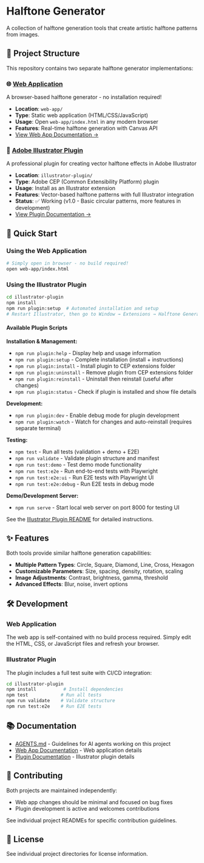 # Halftone Generator

A collection of halftone generation tools that create artistic halftone patterns from images.

## 📁 Project Structure

This repository contains two separate halftone generator implementations:

### 🌐 [Web Application](./web-app/)
A browser-based halftone generator - no installation required!
- **Location**: `web-app/`
- **Type**: Static web application (HTML/CSS/JavaScript)
- **Usage**: Open `web-app/index.html` in any modern browser
- **Features**: Real-time halftone generation with Canvas API
- [View Web App Documentation →](./web-app/README.md)

### 🎨 [Adobe Illustrator Plugin](./illustrator-plugin/)
A professional plugin for creating vector halftone effects in Adobe Illustrator
- **Location**: `illustrator-plugin/`
- **Type**: Adobe CEP (Common Extensibility Platform) plugin
- **Usage**: Install as an Illustrator extension
- **Features**: Vector-based halftone patterns with full Illustrator integration
- **Status**: ✅ Working (v1.0 - Basic circular patterns, more features in development)
- [View Plugin Documentation →](./illustrator-plugin/README.md)

## 🚀 Quick Start

### Using the Web Application
```bash
# Simply open in browser - no build required!
open web-app/index.html
```

### Using the Illustrator Plugin
```bash
cd illustrator-plugin
npm install
npm run plugin:setup  # Automated installation and setup
# Restart Illustrator, then go to Window → Extensions → Halftone Generator
```

#### Available Plugin Scripts

**Installation & Management:**
- `npm run plugin:help` - Display help and usage information
- `npm run plugin:setup` - Complete installation (install + instructions)
- `npm run plugin:install` - Install plugin to CEP extensions folder
- `npm run plugin:uninstall` - Remove plugin from CEP extensions folder
- `npm run plugin:reinstall` - Uninstall then reinstall (useful after changes)
- `npm run plugin:status` - Check if plugin is installed and show file details

**Development:**
- `npm run plugin:dev` - Enable debug mode for plugin development
- `npm run plugin:watch` - Watch for changes and auto-reinstall (requires separate terminal)

**Testing:**
- `npm test` - Run all tests (validation + demo + E2E)
- `npm run validate` - Validate plugin structure and manifest
- `npm run test:demo` - Test demo mode functionality
- `npm run test:e2e` - Run end-to-end tests with Playwright
- `npm run test:e2e:ui` - Run E2E tests with Playwright UI
- `npm run test:e2e:debug` - Run E2E tests in debug mode

**Demo/Development Server:**
- `npm run serve` - Start local web server on port 8000 for testing UI

See the [Illustrator Plugin README](./illustrator-plugin/README.md) for detailed instructions.

## ✨ Features

Both tools provide similar halftone generation capabilities:

- **Multiple Pattern Types**: Circle, Square, Diamond, Line, Cross, Hexagon
- **Customizable Parameters**: Size, spacing, density, rotation, scaling
- **Image Adjustments**: Contrast, brightness, gamma, threshold
- **Advanced Effects**: Blur, noise, invert options

## 🛠️ Development

### Web Application
The web app is self-contained with no build process required. Simply edit the HTML, CSS, or JavaScript files and refresh your browser.

### Illustrator Plugin
The plugin includes a full test suite with CI/CD integration:

```bash
cd illustrator-plugin
npm install          # Install dependencies
npm test            # Run all tests
npm run validate    # Validate structure
npm run test:e2e    # Run E2E tests
```

## 📚 Documentation

- [AGENTS.md](./AGENTS.md) - Guidelines for AI agents working on this project
- [Web App Documentation](./web-app/README.md) - Web application details
- [Plugin Documentation](./illustrator-plugin/README.md) - Illustrator plugin details

## 🤝 Contributing

Both projects are maintained independently:
- Web app changes should be minimal and focused on bug fixes
- Plugin development is active and welcomes contributions

See individual project READMEs for specific contribution guidelines.

## 📄 License

See individual project directories for license information.